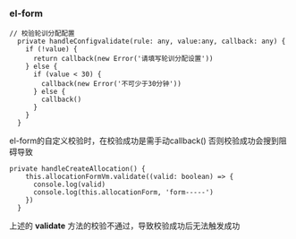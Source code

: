 ### el-form

```
// 校验轮训分配配置
  private handleConfigvalidate(rule: any, value:any, callback: any) {
    if (!value) {
      return callback(new Error('请填写轮训分配设置'))
    } else {
      if (value < 30) {
        callback(new Error('不可少于30分钟'))
      } else {
        callback()
      }
    }
  }
```

el-form的自定义校验时，在校验成功是需手动callback()  否则校验成功会搜到阻碍导致

```
private handleCreateAllocation() {
    this.allocationFormVm.validate((valid: boolean) => {
      console.log(valid)
      console.log(this.allocationForm, 'form-----')
    })
  }
```

上述的 **validate** 方法的校验不通过，导致校验成功后无法触发成功